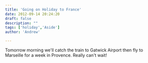 ```yaml
---
title: 'Going on Holiday to France'
date: 2012-09-14 20:24:20
draft: false
description: ""
tags: ['holiday','Aside']
author: 'Andrew'

---
```


Tomorrow morning we'll catch the train to Gatwick Airport then fly to Marseille for a week in Provence. Really can't wait!
